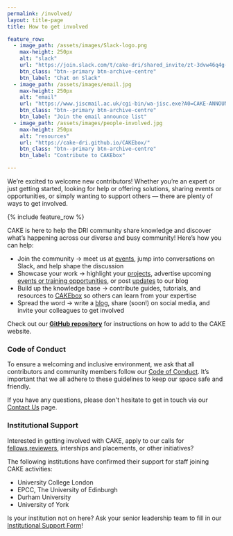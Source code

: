 ```yaml
---
permalink: /involved/
layout: title-page
title: How to get involved

feature_row:
  - image_path: /assets/images/Slack-logo.png
    max-height: 250px
    alt: "slack"    
    url: "https://join.slack.com/t/cake-dri/shared_invite/zt-3dvw46q4g-eode0z4zTvpzoBv~fsQv~w"
    btn_class: "btn--primary btn-archive-centre"
    btn_label: "Chat on Slack"
  - image_path: /assets/images/email.jpg
    max-height: 250px
    alt: "email"    
    url: "https://www.jiscmail.ac.uk/cgi-bin/wa-jisc.exe?A0=CAKE-ANNOUNCE"
    btn_class: "btn--primary btn-archive-centre"
    btn_label: "Join the email announce list"
  - image_path: /assets/images/people-involved.jpg
    max-height: 250px
    alt: "resources"   
    url: "https://cake-dri.github.io/CAKEbox/"
    btn_class: "btn--primary btn-archive-centre"
    btn_label: "Contribute to CAKEbox"

---
```


We’re excited to welcome new contributors! Whether you’re an expert or just getting started, looking for help or offering solutions, sharing events or opportunities, or simply wanting to support others — there are plenty of ways to get involved. 

{% include feature_row %}    

CAKE is here to help the DRI community share knowledge and discover what’s happening across our diverse and busy community! Here’s how you can help:

* Join the community → meet us at [events](/events/), jump into conversations on Slack, and help shape the discussion
* Showcase your work → highlight your [projects](/landscape/), advertise upcoming [events or training opportunities](/events), or post [updates](/news/) to our blog
* Build up the knowledge base → contribute guides, tutorials, and resources to [CAKEbox](https://cake-dri.github.io/CAKEbox/) so others can learn from your expertise
* Spread the word → write a [blog](/news/), share (soon!) on social media, and invite your colleagues to get involved

Check out our **[GitHub repository](https://github.com/CAKE-DRI/cake.github.io)** for instructions on how to add to the CAKE website.

### Code of Conduct

To ensure a welcoming and inclusive environment, we ask that all contributors and community members follow our [Code of Conduct](https://www.cake.ac.uk/CAKEbox/code-of-conduct/). It’s important that we all adhere to these guidelines to keep our space safe and friendly.

If you have any questions, please don't hesitate to get in touch via our [Contact Us](/contact-us/) page.

### Institutional Support

Interested in getting involved with CAKE, apply to our calls for [fellows](/about/ke-fellowships/),[reviewers](/about/reviewers/), interships and placements, or other initiatives?

The following institutions have confirmed their support for staff joining CAKE activities:
- University College London
- EPCC, The University of Edinburgh
- Durham University
- University of York

Is your institution not on here? Ask your senior leadership team to fill in our [Institutional Support Form](https://forms.gle/VUaU7y3Z6LwFu31Q8)!

